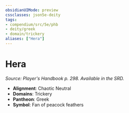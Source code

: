 ```yaml
---
obsidianUIMode: preview
cssclasses: json5e-deity
tags:
- compendium/src/5e/phb
- deity/greek
- domain/trickery
aliases: ["Hera"]
---
```

# Hera
*Source: Player's Handbook p. 298. Available in the SRD.* 

- **Alignment**: Chaotic Neutral
- **Domains**: Trickery
- **Pantheon**: Greek
- **Symbol**: Fan of peacock feathers